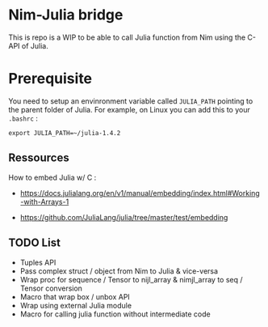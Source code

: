 # Nim-Julia bridge 

This is repo is a WIP to be able to call Julia function from Nim using the C-API of Julia.

# Prerequisite

You need to setup an envinronment variable called `JULIA_PATH` pointing to the parent folder of Julia.
For example, on Linux you can add this to your `.bashrc` :
```
export JULIA_PATH=~/julia-1.4.2
```

## Ressources

How to embed Julia w/ C :

* https://docs.julialang.org/en/v1/manual/embedding/index.html#Working-with-Arrays-1

* https://github.com/JuliaLang/julia/tree/master/test/embedding

## TODO List

* Tuples API
* Pass complex struct / object from Nim to Julia & vice-versa
* Wrap proc for sequence / Tensor to nijl_array & nimjl_array to seq / Tensor conversion
* Macro that wrap box / unbox API
* Wrap using external Julia module
* Macro for calling julia function without intermediate code